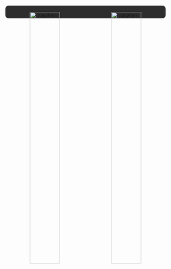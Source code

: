 <p style="background-color:#2e2e2e; padding: 20px; border-radius: 10px; text-align:center;">
  <img align="left" src="https://github-readme-stats.vercel.app/api?username=nayyhem&show_icons=true&locale=en" alt="nayyhem" width="45%" />
  <img align="right" src="https://github-readme-stats.vercel.app/api/top-langs?username=nayyhem&show_icons=true&locale=en&layout=compact" alt="nayyhem" width="45%" />
</p>
